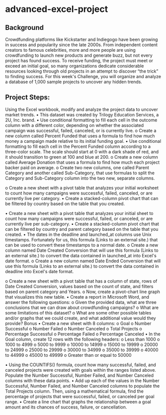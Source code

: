 # advanced-excel-project

## Background
Crowdfunding platforms like Kickstarter and Indiegogo have been growing in success and popularity since the late 2000s. From independent content creators to famous celebrities, more and more people are using crowdfunding to launch new products and generate buzz, but not every project has found success.
To receive funding, the project must meet or exceed an initial goal, so many organizations dedicate considerable resources looking through old projects in an attempt to discover “the trick” to finding success. For this week's Challenge, you will organize and analyze a database of 1,000 sample projects to uncover any hidden trends.

## Project Steps: 
Using the Excel workbook, modify and analyze the project data to uncover market trends.
•	This dataset was created by Trilogy Education Services, a 2U, Inc. brand.
•	Use conditional formatting to fill each cell in the outcome column with a different color, depending on whether the associated campaign was successful, failed, canceled, or is currently live.
o	Create a new column called Percent Funded that uses a formula to find how much money a campaign made relative to its initial funding goal.
•	Use conditional formatting to fill each cell in the Percent Funded column according to a three-color scale. The scale should start at 0 with a dark shade of red, and it should transition to green at 100 and blue at 200.
o	Create a new column called Average Donation that uses a formula to find how much each project backer paid on average.
o	Create two new columns, one called Parent Category and another called Sub-Category, that use formulas to split the Category and Sub-Category column into the two new, separate columns.
 
o	Create a new sheet with a pivot table that analyzes your initial worksheet to count how many campaigns were successful, failed, canceled, or are currently live per category.
•	Create a stacked-column pivot chart that can be filtered by country based on the table that you created.
 
•	Create a new sheet with a pivot table that analyzes your initial sheet to count how many campaigns were successful, failed, or canceled, or are currently live per sub-category.
•	Create a stacked-column pivot chart that can be filtered by country and parent category based on the table that you created.
•	The dates in the deadline and launched_at columns use Unix timestamps. Fortunately for us, this formula (Links to an external site.) that can be used to convert these timestamps to a normal date.
o	Create a new column named Date Created Conversion that will use this formula (Links to an external site.) to convert the data contained in launched_at into Excel's date format.
o	Create a new column named Date Ended Conversion that will use this formula (Links to an external site.) to convert the data contained in deadline into Excel's date format.
 
o	Create a new sheet with a pivot table that has a column of state, rows of Date Created Conversion, values based on the count of state, and filters based on parent category and Years.
o	Now, create a pivot-chart line graph that visualizes this new table.
•	Create a report in Microsoft Word, and answer the following questions:
o	Given the provided data, what are three conclusions that we can draw about crowdfunding campaigns?
o	What are some limitations of this dataset?
o	What are some other possible tables and/or graphs that we could create, and what additional value would they provide?
Bonus
•	Create a new sheet with 8 columns:
o	Goal
o	Number Successful
o	Number Failed
o	Number Canceled
o	Total Projects
o	Percentage Successful
o	Percentage Failed
o	Percentage Canceled
•	In the Goal column, create 12 rows with the following headers:
o	Less than 1000
o	1000 to 4999
o	5000 to 9999
o	10000 to 14999
o	15000 to 19999
o	20000 to 24999
o	25000 to 29999
o	30000 to 34999
o	35000 to 39999
o	40000 to 44999
o	45000 to 49999
o	Greater than or equal to 50000
 
•	Using the COUNTIFS() formula, count how many successful, failed, and canceled projects were created with goals within the ranges listed above. Populate the Number Successful, Number Failed, and Number Canceled columns with these data points.
•	Add up each of the values in the Number Successful, Number Failed, and Number Canceled columns to populate the Total Projects column. Then, using a mathematical formula, find the percentage of projects that were successful, failed, or canceled per goal range.
•	Create a line chart that graphs the relationship between a goal amount and its chances of success, failure, or cancellation.
